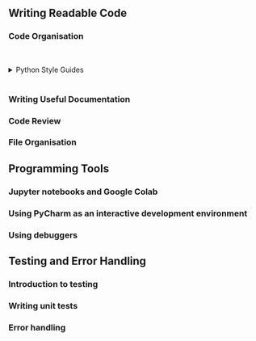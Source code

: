 
## Writing Readable Code

### Code Organisation
&nbsp;


<details>
<summary> Python Style Guides</summary>

[Part 1 - Introduction](lessons/writing_readable_code/wrc_python_style_guides_1_intro.md)

[Part 2 - Pep8 Specifics](lessons/writing_readable_code/wrc_python_style_guides_2_pep8_specifics.md)

[Part 3 - Pep8 Exercise](lessons/writing_readable_code/wrc_python_style_guides_3_pep8_exercise.md)

[Part 4 - Automatic Style Checking](lessons/writing_readable_code/wrc_python_style_guides_4_automatic_checking.md)

[Part 5 - Further Reading](lessons/writing_readable_code/wrc_python_style_guides_5_further_reading.md)
</details>
&nbsp;


### Writing Useful Documentation

### Code Review

### File Organisation

## Programming Tools

### Jupyter notebooks and Google Colab

### Using PyCharm as an interactive development environment

### Using debuggers

## Testing and Error Handling

###  Introduction to testing

### Writing unit tests

### Error handling